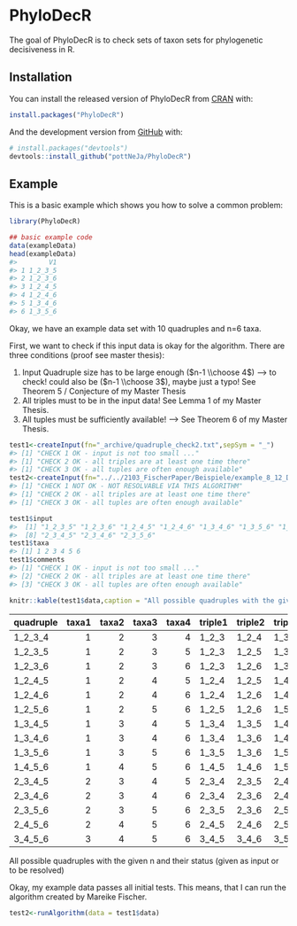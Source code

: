 
<!-- README.md is generated from README.Rmd. Please edit that file -->

# PhyloDecR

<!-- badges: start -->
<!-- badges: end -->

The goal of PhyloDecR is to check sets of taxon sets for phylogenetic
decisiveness in R.

## Installation

You can install the released version of PhyloDecR from
[CRAN](https://CRAN.R-project.org) with:

``` r
install.packages("PhyloDecR")
```

And the development version from [GitHub](https://github.com/) with:

``` r
# install.packages("devtools")
devtools::install_github("pottNeJa/PhyloDecR")
```

## Example

This is a basic example which shows you how to solve a common problem:

``` r
library(PhyloDecR)

## basic example code
data(exampleData)
head(exampleData)
#>        V1
#> 1 1_2_3_5
#> 2 1_2_3_6
#> 3 1_2_4_5
#> 4 1_2_4_6
#> 5 1_3_4_6
#> 6 1_3_5_6
```

Okay, we have an example data set with 10 quadruples and n=6 taxa.

First, we want to check if this input data is okay for the algorithm.
There are three conditions (proof see master thesis):

1.  Input Quadruple size has to be large enough ($n-1 \\choose 4$) –> to
    check! could also be ($n-1 \\choose 3$), maybe just a typo! See
    Theorem 5 / Conjecture of my Master Thesis
2.  All triples must to be in the input data! See Lemma 1 of my Master
    Thesis.
3.  All tuples must be sufficiently available! –> See Theorem 6 of my
    Master Thesis.

``` r
test1<-createInput(fn="_archive/quadruple_check2.txt",sepSym = "_")
#> [1] "CHECK 1 OK - input is not too small ..."
#> [1] "CHECK 2 OK - all triples are at least one time there"
#> [1] "CHECK 3 OK - all tuples are often enough available"
test2<-createInput(fn="../../2103_FischerPaper/Beispiele/example_8_12_Decisive.txt",sepSym = "_")
#> [1] "CHECK 1 NOT OK - NOT RESOLVABLE VIA THIS ALGORITHM"
#> [1] "CHECK 2 OK - all triples are at least one time there"
#> [1] "CHECK 3 OK - all tuples are often enough available"

test1$input
#>  [1] "1_2_3_5" "1_2_3_6" "1_2_4_5" "1_2_4_6" "1_3_4_6" "1_3_5_6" "1_4_5_6"
#>  [8] "2_3_4_5" "2_3_4_6" "2_3_5_6"
test1$taxa
#> [1] 1 2 3 4 5 6
test1$comments
#> [1] "CHECK 1 OK - input is not too small ..."             
#> [2] "CHECK 2 OK - all triples are at least one time there"
#> [3] "CHECK 3 OK - all tuples are often enough available"

knitr::kable(test1$data,caption = "All possible quadruples with the given n and their status (given as input or to be resolved)")
```

| quadruple | taxa1 | taxa2 | taxa3 | taxa4 | triple1 | triple2 | triple3 | triple4 | status     |
|:----------|------:|------:|------:|------:|:--------|:--------|:--------|:--------|:-----------|
| 1_2\_3_4  |     1 |     2 |     3 |     4 | 1_2\_3  | 1_2\_4  | 1_3\_4  | 2_3\_4  | unresolved |
| 1_2\_3_5  |     1 |     2 |     3 |     5 | 1_2\_3  | 1_2\_5  | 1_3\_5  | 2_3\_5  | input      |
| 1_2\_3_6  |     1 |     2 |     3 |     6 | 1_2\_3  | 1_2\_6  | 1_3\_6  | 2_3\_6  | input      |
| 1_2\_4_5  |     1 |     2 |     4 |     5 | 1_2\_4  | 1_2\_5  | 1_4\_5  | 2_4\_5  | input      |
| 1_2\_4_6  |     1 |     2 |     4 |     6 | 1_2\_4  | 1_2\_6  | 1_4\_6  | 2_4\_6  | input      |
| 1_2\_5_6  |     1 |     2 |     5 |     6 | 1_2\_5  | 1_2\_6  | 1_5\_6  | 2_5\_6  | unresolved |
| 1_3\_4_5  |     1 |     3 |     4 |     5 | 1_3\_4  | 1_3\_5  | 1_4\_5  | 3_4\_5  | unresolved |
| 1_3\_4_6  |     1 |     3 |     4 |     6 | 1_3\_4  | 1_3\_6  | 1_4\_6  | 3_4\_6  | input      |
| 1_3\_5_6  |     1 |     3 |     5 |     6 | 1_3\_5  | 1_3\_6  | 1_5\_6  | 3_5\_6  | input      |
| 1_4\_5_6  |     1 |     4 |     5 |     6 | 1_4\_5  | 1_4\_6  | 1_5\_6  | 4_5\_6  | input      |
| 2_3\_4_5  |     2 |     3 |     4 |     5 | 2_3\_4  | 2_3\_5  | 2_4\_5  | 3_4\_5  | input      |
| 2_3\_4_6  |     2 |     3 |     4 |     6 | 2_3\_4  | 2_3\_6  | 2_4\_6  | 3_4\_6  | input      |
| 2_3\_5_6  |     2 |     3 |     5 |     6 | 2_3\_5  | 2_3\_6  | 2_5\_6  | 3_5\_6  | input      |
| 2_4\_5_6  |     2 |     4 |     5 |     6 | 2_4\_5  | 2_4\_6  | 2_5\_6  | 4_5\_6  | unresolved |
| 3_4\_5_6  |     3 |     4 |     5 |     6 | 3_4\_5  | 3_4\_6  | 3_5\_6  | 4_5\_6  | unresolved |

All possible quadruples with the given n and their status (given as
input or to be resolved)

Okay, my example data passes all initial tests. This means, that I can
run the algorithm created by Mareike Fischer.

``` r
test2<-runAlgorithm(data = test1$data)
```
